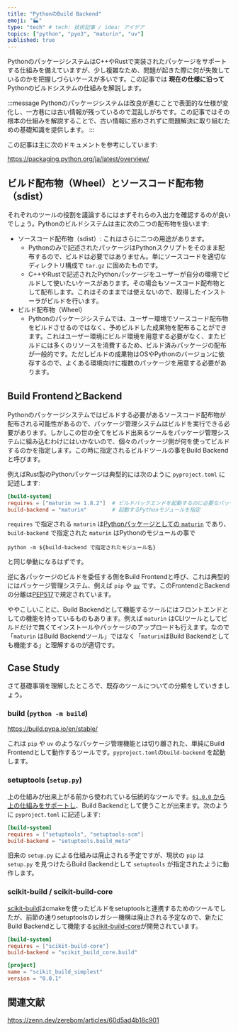 ```yaml
---
title: "PythonのBuild Backend"
emoji: "🏭"
type: "tech" # tech: 技術記事 / idea: アイデア
topics: ["python", "pyo3", "maturin", "uv"]
published: true
---
```


PythonのパッケージシステムはC++やRustで実装されたパッケージをサポートする仕組みを備えていますが、少し複雑なため、問題が起きた際に何が失敗しているのかを把握しづらいケースが多いです。この記事では **現在の仕様に沿って** Pythonのビルドシステムの仕組みを解説します。

:::message
Pythonのパッケージシステムは改良が進むことで表面的な仕様が変化し、一方巷には古い情報が残っているので混乱しがちです。この記事ではその根本の仕組みを解説することで、古い情報に惑わされずに問題解決に取り組むための基礎知識を提供します。
:::

この記事は主に次のドキュメントを参考にしています:

https://packaging.python.org/ja/latest/overview/

## ビルド配布物（Wheel）とソースコード配布物（sdist）

それぞれのツールの役割を議論するにはまずそれらの入出力を確認するのが良いでしょう。Pythonのビルドシステムは主に次の二つの配布物を扱います:
- ソースコード配布物（sdist）: これはさらに二つの用途があります。
  - Pythonのみで記述されたパッケージはPythonスクリプトをそのまま配布するので、ビルドは必要ではありません。単にソースコードを適切なディレクトリ構成で `tar.gz` に固めたものです。
  - C++やRustで記述されたPythonパッケージをユーザーが自分の環境でビルドして使いたいケースがあります。その場合もソースコード配布物として配布します。これはそのままでは使えないので、取得したインストーラがビルドを行います。
- ビルド配布物（Wheel）
  - Pythonのパッケージシステムでは、ユーザー環境でソースコード配布物をビルドさせるのではなく、予めビルドした成果物を配布ることができます。これはユーザー環境にビルド環境を用意する必要がなく、またビルドには多くのリソースを消費するため、ビルド済みパッケージの配布が一般的です。ただしビルドの成果物はOSやPythonのバージョンに依存するので、よくある環境向けに複数のパッケージを用意する必要があります。

## Build FrontendとBackend

Pythonのパッケージシステムではビルドする必要があるソースコード配布物が配布される可能性があるので、パッケージ管理システムはビルドを実行できる必要があります。しかしこの世の全てをビルド出来るツールをパッケージ管理システムに組み込むわけにはいかないので、個々のパッケージ側が何を使ってビルドするのかを指定します。この時に指定されるビルドツールの事をBuild Backendと呼びます。

例えばRust製のPythonパッケージは典型的には次のように `pyproject.toml` に記述します:

```toml:pyproject.toml
[build-system]
requires = ["maturin >= 1.8.2"]  # ビルドバックエンドを起動するのに必要なパッケージを記述
build-backend = "maturin"        # 起動するPythonモジュールを指定
```

`requires` で指定される `maturin` は[Pythonパッケージとしての `maturin`](https://pypi.org/project/maturin/) であり、`build-backend` で指定された `maturin` はPythonのモジュールの事で

```shell
python -m ${build-backend で指定されたモジュール名}
```

と同じ挙動になるはずです。

逆に各パッケージのビルドを委任する側をBuild Frontendと呼び、これは典型的にはパッケージ管理システム、例えば `pip` や [`uv`](https://docs.astral.sh/uv/concepts/projects/build/) です。このFrontendとBackendの分離は[PEP517](https://peps.python.org/pep-0517/)で規定されています。

ややこしいことに、Build Backendとして機能するツールにはフロントエンドとしての機能を持っているものもあります。例えば `maturin` はCLIツールとしてビルドだけで無くてインストールやパッケージのアップロードも行えます。なので「`maturin` はBuild Backendツール」ではなく「`maturin`はBuild Backendとしても機能する」と理解するのが適切です。

## Case Study

さて基礎事項を理解したところで、既存のツールについての分類をしていきましょう。

### build (`python -m build`)

https://build.pypa.io/en/stable/

これは `pip` や `uv` のようなパッケージ管理機能とは切り離された、単純にBuild Frontendとして動作するツールです。`pyproject.toml`の`build-backend` を起動します。

### setuptools (`setup.py`)

上の仕組みが出来上がる前から使われている伝統的なツールです。[`61.0.0` から上の仕組みをサポートし](https://setuptools.pypa.io/en/latest/userguide/pyproject_config.html)、Build Backendとして使うことが出来ます。次のように `pyproject.toml` に記述します:

```toml:pyproject.toml
[build-system]
requires = ["setuptools", "setuptools-scm"]
build-backend = "setuptools.build_meta"
```

旧来の `setup.py` による仕組みは廃止される予定ですが、現状の `pip` は `setup.py` を見つけたらBuild Backendとして `setuptools` が指定されたように動作します。

### scikit-build / scikit-build-core

[scikit-build](https://scikit-build.readthedocs.io/en/latest/)はcmakeを使ったビルドをsetuptoolsと連携するためのツールでしたが、前節の通りsetuptoolsのレガシー機構は廃止される予定なので、新たにBuild Backendとして機能する[scikit-build-core](https://scikit-build-core.readthedocs.io/en/latest/)が開発されています。

```toml:pyproject.toml
[build-system]
requires = ["scikit-build-core"]
build-backend = "scikit_build_core.build"

[project]
name = "scikit_build_simplest"
version = "0.0.1"
```

## 関連文献

https://zenn.dev/zerebom/articles/60d5ad4b18c901
